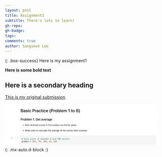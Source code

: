 ```yaml
---
layout: post
title: Assignment1
subtitle: There's lots to learn!
gh-repo: 
gh-badge: 
tags: 
comments: true
author: Sangseok Lee
---
```


{: .box-success}
Here is my assignment1

**Here is some bold text**

## Here is a secondary heading

[This is my original submission](https://github.com/citydataviz/data-viz-smm635/blob/main/Lecture1/SMM635_Basic_practice.ipynb).

![Preview](/assets/img/ass1.png){: .mx-auto.d-block :}

